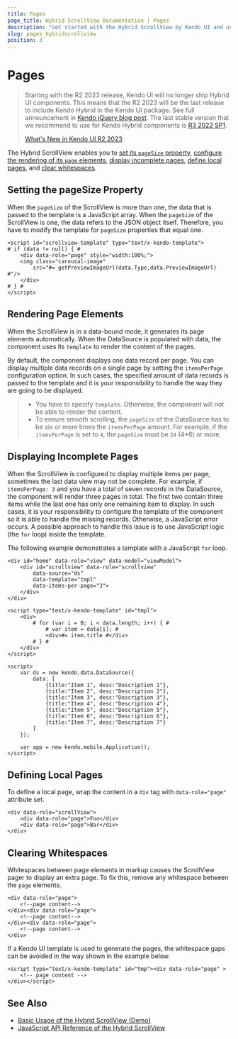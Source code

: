 ```yaml
---
title: Pages
page_title: Hybrid ScrollView Documentation | Pages
description: "Get started with the Hybrid ScrollView by Kendo UI and use its page and page size options."
slug: pages_hybridscrollview
position: 3
---
```


# Pages

>Starting with the R2 2023 release, Kendo UI will no longer ship Hybrid UI components. This means that the R2 2023 will be the last release to include Kendo Hybrid in the Kendo UI package. See full announcement in [Kendo jQuery blog post](https://www.telerik.com/blogs/r2-2023-kendo-ui-release#end-of-support-announcements). The last stable version that we recommend to use for Kendo Hybrid components is [R3 2022 SP1](https://www.telerik.com/support/whats-new/kendo-ui/release-history/kendo-ui-r3-2022-sp1-(version-2022-3-1109)).
>
>[What's New in Kendo UI R2 2023](https://www.telerik.com/blogs/r2-2023-kendo-ui-release#kendo-ui-for-jquery)

The Hybrid ScrollView enables you to [set its `pageSize` property](#setting-the-pagesize-property), [configure the rendering of its `page` elements](#rendering-page-elements), [display incomplete pages](#displaying-incomplete-pages), [define local pages](#defining-local-pages), and [clear whitespaces](#clearing-whitespaces).

## Setting the pageSize Property

When the `pageSize` of the ScrollView is more than one, the data that is passed to the template is a JavaScript array. When the `pageSize` of the ScrollView is one, the data refers to the JSON object itself. Therefore, you have to modify the template for `pageSize` properties that equal one.

    <script id="scrollview-template" type="text/x-kendo-template">
    # if (data != null) { #
        <div data-role="page" style="width:100%;">
        <img class="carousal-image"
            src="#= getPreviewImageUrl(data.Type,data.PreviewImageUrl) #"/>
        </div>
    # } #
    </script>

## Rendering Page Elements

When the ScrollView is in a data-bound mode, it generates its page elements automatically. When the DataSource is populated with data, the component uses its `template` to render the content of the pages.

By default, the component displays one data record per page. You can display multiple data records on a single page by setting the `itemsPerPage` configuration option. In such cases, the specified amount of data records is passed to the template and it is your responsibility to handle the way they are going to be displayed.

> * You have to specify `template`. Otherwise, the component will not be able to render the content.
> * To ensure smooth scrolling, the `pageSize` of the DataSource has to be six or more times the `itemsPerPage` amount. For example, if the `itemsPerPage` is set to `4`, the `pageSize` must be `24` (4*6) or more.

## Displaying Incomplete Pages

When the ScrollView is configured to display multiple items per page, sometimes the last data view may not be complete. For example, if `itemsPerPage: 3` and you have a total of seven records in the DataSource, the component will render three pages in total. The first two contain three items while the last one has only one remaining item to display. In such cases, it is your responsibility to configure the template of the component so it is able to handle the missing records. Otherwise, a JavaScript error occurs. A possible approach to handle this issue is to use JavaScript logic (the `for` loop) inside the template.

The following example demonstrates a template with a JavaScript `for` loop.

    <div id="home" data-role="view" data-model="viewModel">
        <div id="scrollview" data-role="scrollview"
            data-source="ds"
            data-template="tmpl"
            data-items-per-page="3">
        </div>
    </div>

    <script type="text/x-kendo-template" id="tmpl">
        <div>
            # for (var i = 0; i < data.length; i++) { #
                # var item = data[i]; #
                <div>#= item.title #</div>
            # } #
        </div>
    </script>

    <script>
        var ds = new kendo.data.DataSource({
            data: [
                {title:"Item 1", desc:"Description 1"},
                {title:"Item 2", desc:"Description 2"},
                {title:"Item 3", desc:"Description 3"},
                {title:"Item 4", desc:"Description 4"},
                {title:"Item 5", desc:"Description 5"},
                {title:"Item 6", desc:"Description 6"},
                {title:"Item 7", desc:"Description 7"}
            ]
        });

        var app = new kendo.mobile.Application();
    </script>

## Defining Local Pages

To define a local page, wrap the content in a `div` tag with `data-role="page"` attribute set.

    <div data-role="scrollView">
        <div data-role="page">Foo</div>
        <div data-role="page">Bar</div>
    </div>

## Clearing Whitespaces

Whitespaces between page elements in markup causes the ScrollView pager to display an extra page. To fix this, remove any whitespace between the `page` elements.

    <div data-role="page">
        <!--page content-->
    </div><div data-role="page">
        <!--page content-->
    </div><div data-role="page">
        <!--page content-->
    </div>

If a Kendo UI template is used to generate the pages, the whitespace gaps can be avoided in the way shown in the example below.

    <script type="text/x-kendo-template" id="tmp"><div data-role="page" >
        <!-- page content -->
    </div></script>

## See Also

* [Basic Usage of the Hybrid ScrollView (Demo)](https://demos.telerik.com/kendo-ui/m/index#mobile-scrollview/mobile)
* [JavaScript API Reference of the Hybrid ScrollView](/api/javascript/mobile/ui/scrollview)
